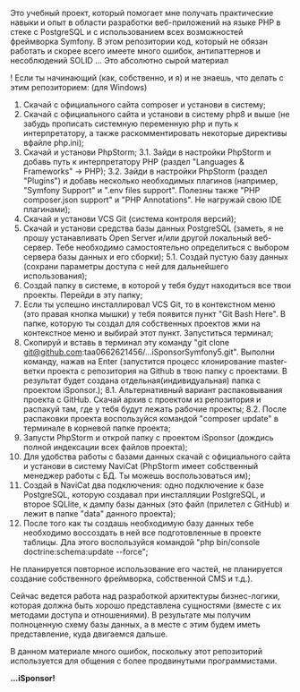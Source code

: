 Это учебный проект, который помогает мне получать практические навыки и опыт в области разработки веб-приложений на языке PHP в стеке с
PostgreSQL и с использованием всех возможностей фреймворка Symfony.
В этом репозитории код, который не обязан работать и скорее всего имеете много ошибок, антипаттернов и несоблюдений SOLID ...
Это абсолютно сырой материал

! Если ты начинающий (как, собственно, и я) и не знаешь, что делать с этим репозиторием:
(для Windows)
1. Скачай с официального сайта composer и установи в систему;
2. Скачай с официального сайта и установи в систему php8 и выше (не забудь прописать системную переменную php и путь к интерпретатору, а также раскомментировать некоторые директивы вфайле php.ini);
3. Скачай и установи PhpStorm;
    3.1. Зайди в настройки PhpStorm и добавь путь к интерпретатору PHP (раздел "Languages & Frameworks" -> PHP);
    3.2. Зайди в настройки PhpStorm (раздел "Plugins") и добавь несколько необходимых плагинов (например, "Symfony Support" и ".env files support". Полезны также "PHP composer.json support" и "PHP Annotations". Не нагружай свою IDE плагинами);
4. Скачай и установи VCS Git (система контроля версий);
5. Скачай и установи средства базы данных PostgreSQL (заметь, я не прошу устанавливать Open Server и/или другой локальный веб-сервер. Тебе необходимо самостоятельно определиться с выбором сервера базы данных и его сборки);
5.1. Создай пустую базу данных (сохрани параметры доступа с ней для дальнейшего использования);
6. Создай папку в системе, в которой у тебя будут находиться все твои проекты. Перейди в эту папку;
7. Если ты успешно инсталлировал VCS Git, то в контекстном меню (это правая кнопка мышки) у тебя появится пункт "Git Bash Here". В папке, которую ты создал для собственных проектов жми на контекстное меню и выбирай этот пункт. Запуститься терминал;
8. Скопируй и вставь в терминал эту команду "git clone git@github.com:taa0662621456/...iSponsorSymfony5.git". Выполни команду, нажав на Enter (запустится процесс клонирование master-ветки проекта с репозитория на Github в твою папку с проектами. В результат будет создана отдельная(индивидуальная) папка с проектом iSponsor.);
    8.1. Альтернативный вариант распаковывания проекта с GitHub. Скачай архив с проектом из репозитория и распакуй там, где у тебя будут лежать рабочие проекты;
    8.2. После распаковки проекта воспользуйся командой "composer update" в терминале в корневой папке проекта;
9. Запусти PhpStorm и открой папку с проектом iSponsor (дождись полной индексации всех файлов проекта);
10. Для удобства работы с базами данных скачай с официального сайта и установи в систему NaviCat (PhpStorm имеет собственный менеджер работы с БД. Ты можешь воспользоваться им);
11. Создай в NaviCat два подключения: одно подключение к базе PostgreSQL, которую создавал при инсталляции PostgreSQL, и второе SQLlite, к дампу базы данных (это файл (прилетел с GitHub) и лежит в папке "data" данного проекта);
12. После того как ты создашь необходимую базу данных тебе необходимо воссоздать в ней все подготовленные в проекте таблицы. Дла этого воспользуйся командой "php bin/console doctrine:schema:update --force";
   


Не планируется повторное использование его частей, не планируется создание собственного фреймворка, собственной CMS и т.д.). 

Сейчас ведется работа над разработкой архитектуры бизнес-логики, которая должна быть хорошо представлена сущностями (вместе с их методами доступа и отношениями).
В результате мы получим полноценную схему базы данных, а в месте с этим будем иметь представление, куда двигаемся дальше.
 
В данном материале много ошибок, поскольку этот репозиторий используется для общения с более продвинутыми программистами.    

**...iSponsor!**
